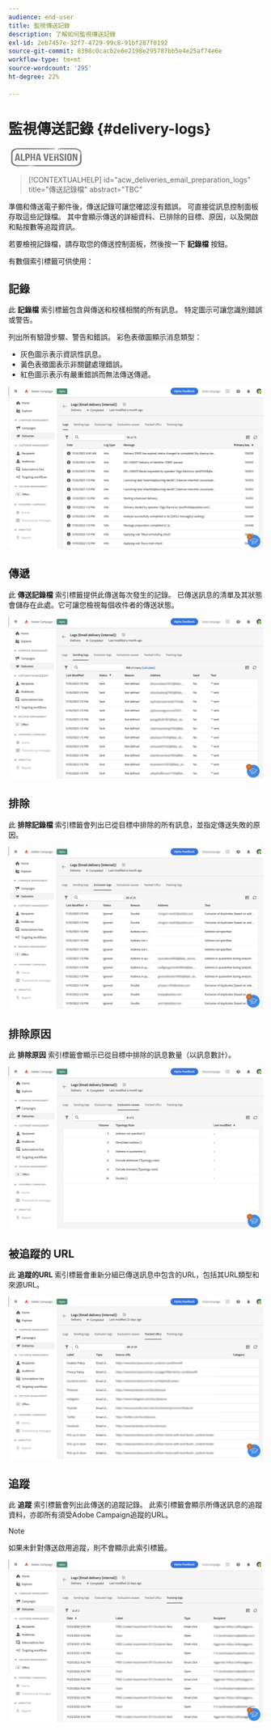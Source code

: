 ```yaml
---
audience: end-user
title: 監視傳送記錄
description: 了解如何監視傳送記錄
exl-id: 2eb7457e-32f7-4729-99c8-91bf287f0192
source-git-commit: 8398c0cacb2e6e2198e295787bb5e4e25af74e6e
workflow-type: tm+mt
source-wordcount: '295'
ht-degree: 22%

---
```


# 監視傳送記錄 {#delivery-logs}

![](../assets/do-not-localize/badge.png)

>[!CONTEXTUALHELP]
>id="acw_deliveries_email_preparation_logs"
>title="傳送記錄檔"
>abstract="TBC"

準備和傳送電子郵件後，傳送記錄可讓您確認沒有錯誤。 可直接從訊息控制面板存取這些記錄檔。 其中會顯示傳送的詳細資料、已排除的目標、原因，以及開啟和點按數等追蹤資訊。

若要檢視記錄檔，請存取您的傳送控制面板，然後按一下 **記錄檔** 按鈕。

有數個索引標籤可供使用：

## 記錄

此 **記錄檔** 索引標籤包含與傳送和校樣相關的所有訊息。 特定圖示可讓您識別錯誤或警告。

列出所有驗證步驟、警告和錯誤。 彩色表徵圖顯示消息類型：

* 灰色圖示表示資訊性訊息。
* 黃色表徵圖表示非關鍵處理錯誤。
* 紅色圖示表示有嚴重錯誤而無法傳送傳遞。

![](assets/logs.png)

## 傳遞

此 **傳送記錄檔** 索引標籤提供此傳送每次發生的記錄。 已傳送訊息的清單及其狀態會儲存在此處。它可讓您檢視每個收件者的傳送狀態。

![](assets/logs2.png)

## 排除

此 **排除記錄檔** 索引標籤會列出已從目標中排除的所有訊息，並指定傳送失敗的原因。

![](assets/logs3.png)

## 排除原因

此 **排除原因** 索引標籤會顯示已從目標中排除的訊息數量（以訊息數計）。

![](assets/logs4.png)

## 被追蹤的 URL

此 **追蹤的URL** 索引標籤會重新分組已傳送訊息中包含的URL，包括其URL類型和來源URL。

![](assets/logs5.png)

## 追蹤

此 **追蹤** 索引標籤會列出此傳送的追蹤記錄。 此索引標籤會顯示所傳送訊息的追蹤資料，亦即所有須受Adobe Campaign追蹤的URL。

>[!NOTE]
>
>如果未針對傳送啟用追蹤，則不會顯示此索引標籤。

![](assets/logs6.png)
